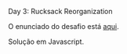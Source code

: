 Day 3: Rucksack Reorganization

O enunciado do desafio está [aqui](https://adventofcode.com/2022/day/3).

Solução em Javascript.
